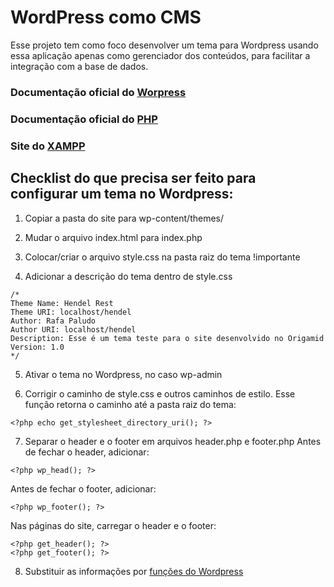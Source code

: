 # WordPress como CMS
Esse projeto tem como foco desenvolver um tema para Wordpress usando essa aplicação apenas como gerenciador dos conteúdos, para facilitar a integração com a base de dados.

### Documentação oficial do [Worpress](https://wordpress.org/themes/)

### Documentação oficial do [PHP](https://www.php.net/)

### Site do [XAMPP](https://www.apachefriends.org/pt_br/index.html)

## Checklist do que precisa ser feito para configurar um tema no Wordpress:

1. Copiar a pasta do site para wp-content/themes/

2. Mudar o arquivo index.html para index.php

3. Colocar/criar o arquivo style.css na pasta raiz do tema !importante

4. Adicionar a descrição do tema dentro de style.css
```
/*
Theme Name: Hendel Rest
Theme URI: localhost/hendel
Author: Rafa Paludo
Author URI: localhost/hendel
Description: Esse é um tema teste para o site desenvolvido no Origamid
Version: 1.0
*/
```

5. Ativar o tema no Wordpress, no caso wp-admin

6. Corrigir o caminho de style.css e outros caminhos de estilo. Esse função retorna o caminho até a pasta raiz do tema:
```
<?php echo get_stylesheet_directory_uri(); ?>
```

7. Separar o header e o footer em arquivos header.php e footer.php
Antes de fechar o header, adicionar: 
```
<?php wp_head(); ?>
```
Antes de fechar o footer, adicionar: 
```
<?php wp_footer(); ?>
```
Nas páginas do site, carregar o header e o footer: 
```
<?php get_header(); ?> 
<?php get_footer(); ?>
```

8. Substituir as informações por [funções do Wordpress](https://codex.wordpress.org/Template_Tags)
